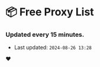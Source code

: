 # :package: Free Proxy List
### Updated every 15 minutes.

- Last updated: `2024-08-26 13:28`

:heart:
